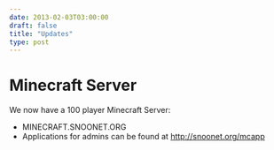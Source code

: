 ```yaml
--- 
date: 2013-02-03T03:00:00
draft: false
title: "Updates"
type: post
---
```


# Minecraft Server
We now have a 100 player Minecraft Server:

- MINECRAFT.SNOONET.ORG
- Applications for admins can be found at http://snoonet.org/mcapp